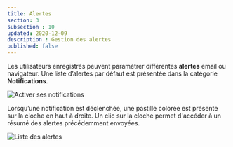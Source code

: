 ```yaml
---
title: Alertes
section: 3
subsection : 10
updated: 2020-12-09
description : Gestion des alertes
published: false
---
```


Les utilisateurs enregistrés peuvent paramétrer différentes **alertes** email ou navigateur. Une liste d’alertes par défaut est présentée dans la catégorie **Notifications**.

![Activer ses notifications](./images/functional-presentation/notify-1.jpeg)

Lorsqu’une notification est déclenchée, une pastille colorée est présente sur la cloche en haut à droite. Un clic sur la cloche permet d'accéder à un résumé des alertes précédemment envoyées.

![Liste des alertes](./images/functional-presentation/notify-back.png)
